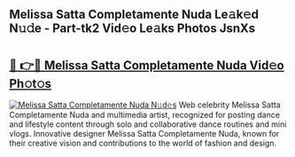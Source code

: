 ## Melissa Satta Completamente Nuda Le𝚊k𝚎d N𝚞𝚍e - Part-tk2 Vid𝚎o Le𝚊ks Photos JsnXs

# <h2><a href="http://fbc3y35.evod.top/?m=Melissa+Satta+Completamente+Nuda">🔗 👉🔴 Melissa Satta Completamente Nuda Vid𝚎o Ph𝚘t𝚘s</a></h2>

[![Melissa Satta Completamente Nuda N𝚞d𝚎s](https://i.imgur.com/8V9OHl7.gif)](http://fbc3y35.evod.top/?m=Melissa+Satta+Completamente+Nuda)
Web celebrity Melissa Satta Completamente Nuda and multimedia artist, recognized for posting dance and lifestyle content through solo and collaborative dance routines and mini vlogs. Innovative designer Melissa Satta Completamente Nuda, known for their creative vision and contributions to the world of fashion and design. 

